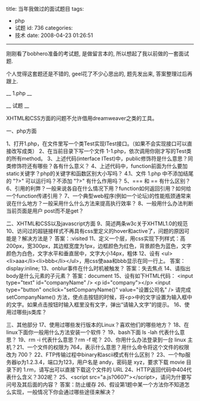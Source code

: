 title: 当年我做过的面试题目
tags:
  - php
  - 试题
id: 736
categories:
  - 技术
date: 2008-04-23 01:26:51
---

刚刚看了bobhero准备的考试题, 是做留言本的, 所以想起了我以前做的一套面试题.

个人觉得这套题还是不错的, geel花了不少心思出的, 题先发出来, 答案整理过后再跟上.

__ 1.php __

__ 试题 __

XHTML和CSS方面的问题不允许借用dreamweaver之类的工具。

一、php方面

1、打开1.php，在文件里写一个类Test实现ITest接口。（如果不会实现接口可以直接改写成类）
2、在当前目录下写一个文件 1-1.php，依次调用你刚才写的Test类的所有method。
3、上述代码(interface ITest)中，public修饰符是什么意思？同类修饰符还有哪些？各有什么意义？
4、上述代码中，function前面为什么要加static关键字？php的关键字和函数区别大小写吗？
4.1、文件 1.php 中不添加结尾的 "?&gt;" 可以运行吗？不添加 "?&gt;" 有什么作用吗？
5、=== 和 == 有什么区别？
6、引用的利弊？一般来说各自在什么情况下用？function如何返回引用？如何给一个function传递引用？
7、一个典型web程序(例如一个论坛)的性能瓶颈通常来说在什么地方？一般采用什么什么方法来提高执行效率？
8、一般用什么办法判断当前页面是用户 post而不是get？

二、XHTML和CSS以及javascript方面
9、简述两条w3c关于XHTML1.0的规范
10、访问过的超链接样式不再具有css里定义的hover和active了，问题的原因可能是？解决方法是？
答案：:visited
11、定义一个层，用css实现下列样式：高200px，宽300px，其边框宽度为1px，边框颜色为红色，背景颜色为蓝色，文字颜色为白色，文字水平和垂直居中，文字大小14px，粗体
12、设有 &lt;ul&gt;&lt;li&gt;aaa&lt;/li&gt;&lt;li&gt;bbb&lt;/li&gt;&lt;/ul&gt;，用css使aaa和bbb显示在同一行上。
答案：display:inline;
13、onblur事件在什么时机被触发？
答案：失去焦点
14、请指出body是什么元素的子元素？
答案：document
15、设有如下HTML代码：
&lt;input type="text" id="companyName" /&gt;
&lt;p id="company"&gt;&lt;/p&gt;
&lt;input type="button" onclick="setCompanyName()" value="设置公司名" /&gt;
请完成 setCompanyName() 方法，使点击按钮的时候，将&lt;p&gt;中的文字设置为输入框中的文字。如果点击按钮时输入框里没有文字，弹出“请输入文字”的提示。
16、使用过哪些js类库？

三、其他部分
17、使用过哪些发行版本的Linux？喜欢他们的哪些地方？
18、在linux下面你一般用什么方法安装一个软件？
19、bash下面 ls -lah 代表什么意思？
19、rm -i 代表什么意思？rm -f 呢？
20、你用什么办法登录到一台 linux 主机？21、一个文件的权限为 764，表示什么意思？用什么命令将这个文件的权限改为 700？
22、FTP传输过程中binary和ascii模式有什么区别？
23、一个ftp服务器ip为1.2.3.4，端口为123，用户名是 andy，密码是 xyz，要求下载 movie 目录下的 1.rm，请写出可以直接下载这个文件的 URL
24、HTTP返回代码中404代表什么含义？302呢？
25、&lt;script src="a.js?0607"&gt;&lt;/script&gt;，请问为什要写问号及其后面的内容？
答案：防止缓存
26、假设第1题中某一个方法你不知道怎么实现，一般情况下你会通过哪些途径来解决？
